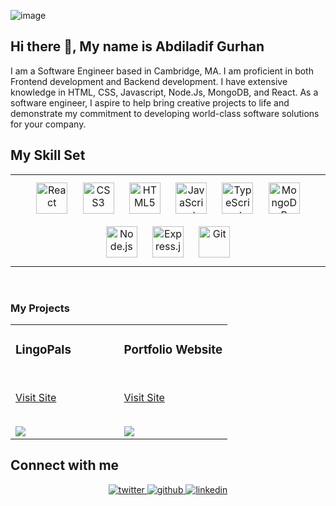 ![image](https://github.com/user-attachments/assets/00c8fa0e-e539-4675-94e1-a2b77581d789)
## Hi there 👋, My name is Abdiladif Gurhan
I am a Software Engineer based in Cambridge, MA. I am proficient in both Frontend development and Backend development. I have extensive knowledge in HTML, CSS, Javascript, Node.Js, MongoDB, and React. As a software engineer, I aspire to help bring creative projects to life and demonstrate my commitment to developing world-class software solutions for your company.


## My Skill Set  
<table><tr><td valign="top" width="33%">
 
 
<div align="center">  
<img style="margin: 10px" src="https://profilinator.rishav.dev/skills-assets/react-original-wordmark.svg" alt="React" height="50" />   
<img style="margin: 10px" src="https://profilinator.rishav.dev/skills-assets/css3-original-wordmark.svg" alt="CSS3" height="50" />  
<img style="margin: 10px" src="https://profilinator.rishav.dev/skills-assets/html5-original-wordmark.svg" alt="HTML5" height="50" />  
<img style="margin: 10px" src="https://profilinator.rishav.dev/skills-assets/javascript-original.svg" alt="JavaScript" height="50" />   
<img style="margin: 10px" src="https://profilinator.rishav.dev/skills-assets/typescript-original.svg" alt="TypeScript" height="50" />  
<img style="margin: 10px" src="https://profilinator.rishav.dev/skills-assets/mongodb-original-wordmark.svg" alt="MongoDB" height="50" />  
<img style="margin: 10px" src="https://profilinator.rishav.dev/skills-assets/nodejs-original-wordmark.svg" alt="Node.js" height="50" />  
<img style="margin: 10px" src="https://profilinator.rishav.dev/skills-assets/express-original-wordmark.svg" alt="Express.js" height="50" />  
<img style="margin: 10px" src="https://profilinator.rishav.dev/skills-assets/git-scm-icon.svg" alt="Git" height="50" />
</div>
</td></tr></table> 

<br/>

### My Projects 
<article>
      <div>
  <div>
<table>
  <tbody><tr>
    <td width="50%" valign="top">
      <h3><a></a>LingoPals</h3> 
        <br>
        <p><a href="https://lingo-pals-992604e5aee9.herokuapp.com/" rel="nofollow">Visit Site</a></p>
        <br>
        <a href="#" rel="nofollow">
            <img src="https://media1.giphy.com/media/v1.Y2lkPTc5MGI3NjExc2xsdW1oNXE5aXk1NmsxYzU5NGt5ZTA3djVneW0wamdiZnR1ODgwbiZlcD12MV9pbnRlcm5hbF9naWZfYnlfaWQmY3Q9Zw/3YIwqPhhiDr7xNXrZA/giphy.gif" style="max-width:100%;">
        </a>
<!--         <p><strong>HTML, CSS, Javascript, Node.js, Express.js </strong> - </p> -->
    </td>
   <td width="50%" valign="top">
      <h3><a></a>Portfolio Website </h3> 
        <br>
        <p><a href="abdiladifgurhan.netlify.app" rel="nofollow">Visit Site</a></p>
        <br>
        <a href="#" rel="nofollow">
         <img src = "https://media2.giphy.com/media/v1.Y2lkPTc5MGI3NjExMTMyNzB3bW9ubXIzY2h5OTlmMXM1OW0yMTYycGVhYndweDduemg2byZlcD12MV9pbnRlcm5hbF9naWZfYnlfaWQmY3Q9Zw/OGUJ8T7cQBo4DNLTv5/giphy.gif" style="max-width:100%;">
         </a>
<!--         <p><strong>HTML, CSS, Javascript, Node.js, Express.js </strong> - </p> -->
    </td>
  </tr>
</tbody></table>
</article>
      </div>
  </div>
 
## Connect with me  

<div align="center">
<a href="https://x.com/AbdiladifG13831" target="_blank">
<img src=https://img.shields.io/badge/twitter-%2300acee.svg?&style=for-the-badge&logo=twitter&logoColor=white alt=twitter />
</a>
<a href="https://github.com/AbdiladifG target="_blank">
<img src=https://img.shields.io/badge/github-%2324292e.svg?&style=for-the-badge&logo=github&logoColor=white alt=github />
</a>
<a href="https://www.linkedin.com/in/abdiladif-gurhan/" target="_blank">
<img src=https://img.shields.io/badge/linkedin-%231E77B5.svg?&style=for-the-badge&logo=linkedin&logoColor=white alt=linkedin  />
</a>  
</div>  
<br/>

<!--
**AbdiladifG/AbdiladifG** is a ✨ _special_ ✨ repository because its `README.md` (this file) appears on your GitHub profile.

Here are some ideas to get you started:

- 🔭 I’m currently working on ...
- 🌱 I’m currently learning ...
- 👯 I’m looking to collaborate on ...
- 🤔 I’m looking for help with ...
- 💬 Ask me about ...
- 📫 How to reach me: ...
- 😄 Pronouns: ...
- ⚡ Fun fact: ...
-->
